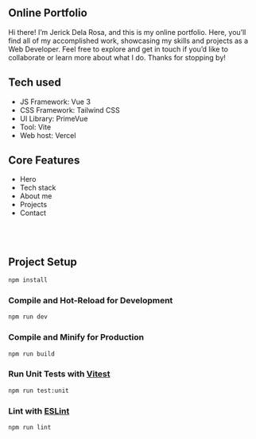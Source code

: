 ## Online Portfolio
Hi there! I’m Jerick Dela Rosa, and this is my online portfolio. Here, you’ll find all of my accomplished work, showcasing my skills and projects as a Web Developer. Feel free to explore and get in touch if you’d like to collaborate or learn more about what I do. Thanks for stopping by!

## Tech used
<ul>
  <li>JS Framework: Vue 3</li>
  <li>CSS Framework: Tailwind CSS</li>
  <li>UI Library: PrimeVue</li>
  <li>Tool: Vite</li>
  <li>Web host: Vercel</li>
</ul>

## Core Features
<ul>
  <li>Hero</li>
  <li>Tech stack</li>
  <li>About me</li>
  <li>Projects</li>
  <li>Contact</li>
</ul>






<br>
<br>

## Project Setup

```sh
npm install
```

### Compile and Hot-Reload for Development

```sh
npm run dev
```

### Compile and Minify for Production

```sh
npm run build
```

### Run Unit Tests with [Vitest](https://vitest.dev/)

```sh
npm run test:unit
```

### Lint with [ESLint](https://eslint.org/)

```sh
npm run lint
```
